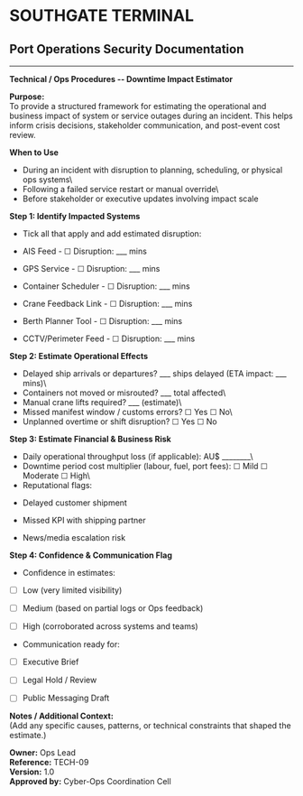 # SOUTHGATE TERMINAL
## Port Operations Security Documentation
---

**Technical / Ops Procedures -- Downtime Impact Estimator**

**Purpose:**\
To provide a structured framework for estimating the operational and
business impact of system or service outages during an incident. This
helps inform crisis decisions, stakeholder communication, and post-event
cost review.

**When to Use**

* During an incident with disruption to planning, scheduling, or
physical ops systems\
* Following a failed service restart or manual override\
* Before stakeholder or executive updates involving impact scale

**Step 1: Identify Impacted Systems**

* Tick all that apply and add estimated disruption:

- AIS Feed - ☐ Disruption: \_\_\_ mins

- GPS Service - ☐ Disruption: \_\_\_ mins

- Container Scheduler - ☐ Disruption: \_\_\_ mins

- Crane Feedback Link - ☐ Disruption: \_\_\_ mins

- Berth Planner Tool - ☐ Disruption: \_\_\_ mins

- CCTV/Perimeter Feed - ☐ Disruption: \_\_\_ mins

**Step 2: Estimate Operational Effects**

* Delayed ship arrivals or departures? \_\_\_ ships delayed (ETA impact:
\_\_\_ mins)\
* Containers not moved or misrouted? \_\_\_ total affected\
* Manual crane lifts required? \_\_\_ (estimate)\
* Missed manifest window / customs errors? ☐ Yes ☐ No\
* Unplanned overtime or shift disruption? ☐ Yes ☐ No

**Step 3: Estimate Financial & Business Risk**

* Daily operational throughput loss (if applicable): AU\$
\_\_\_\_\_\_\_\_\
* Downtime period cost multiplier (labour, fuel, port fees): ☐ Mild ☐
Moderate ☐ High\
* Reputational flags:

- Delayed customer shipment

- Missed KPI with shipping partner

- News/media escalation risk

**Step 4: Confidence & Communication Flag**

* Confidence in estimates:

- [ ] Low (very limited visibility)

- [ ] Medium (based on partial logs or Ops feedback)

- [ ] High (corroborated across systems and teams)

* Communication ready for:

- [ ] Executive Brief

- [ ] Legal Hold / Review

- [ ] Public Messaging Draft

**Notes / Additional Context:**\
(Add any specific causes, patterns, or technical constraints that shaped
the estimate.)

**Owner:** Ops Lead\
**Reference:** TECH-09\
**Version:** 1.0\
**Approved by:** Cyber-Ops Coordination Cell
